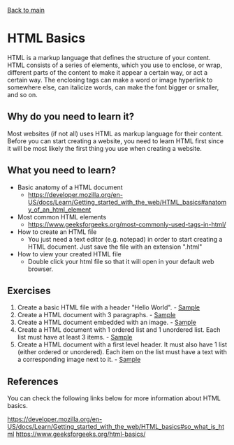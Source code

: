 [Back to main](../README.md)

# HTML Basics

HTML is a markup language that defines the structure of your content. HTML consists of a series of elements, which you use to enclose, or wrap, different parts of the content to make it appear a certain way, or act a certain way. The enclosing tags can make a word or image hyperlink to somewhere else, can italicize words, can make the font bigger or smaller, and so on.

## Why do you need to learn it?

Most websites (if not all) uses HTML as markup language for their content. Before you can start creating a website, you need to learn HTML first since it will be most likely the first thing you use when creating a website.

## What you need to learn?

- Basic anatomy of a HTML document
  - https://developer.mozilla.org/en-US/docs/Learn/Getting_started_with_the_web/HTML_basics#anatomy_of_an_html_element
- Most common HTML elements
  - https://www.geeksforgeeks.org/most-commonly-used-tags-in-html/
- How to create an HTML file
  - You just need a text editor (e.g. notepad) in order to start creating a HTML document. Just save the file with an extension ".html"
- How to view your created HTML file
  - Double click your html file so that it will open in your default web browser.

## Exercises

1. Create a basic HTML file with a header "Hello World". - [Sample](../exercises/html/basics/1.md)
1. Create a HTML document with 3 paragraphs. - [Sample](../exercises/html/basics/2.md)
1. Create a HTML document embedded with an image. - [Sample](../exercises/html/basics/3.md)
1. Create a HTML document with 1 ordered list and 1 unordered list. Each list must have at least 3 items. - [Sample](../exercises/html/basics/4.md)
1. Create a HTML document with a first level header. It must also have 1 list (either ordered or unordered). Each item on the list must have a text with a corresponding image next to it. - [Sample](../exercises/html/basics/5.md)

## References

You can check the following links below for more information about HTML basics.

https://developer.mozilla.org/en-US/docs/Learn/Getting_started_with_the_web/HTML_basics#so_what_is_html
https://www.geeksforgeeks.org/html-basics/
